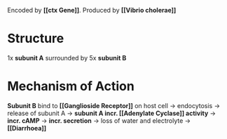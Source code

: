 Encoded by **[[ctx Gene]]**. Produced by **[[Vibrio cholerae]]**

# Structure
1x **subunit A** surrounded by 5x **subunit B**

# Mechanism of Action
**Subunit B** bind to **[[Ganglioside Receptor]]** on host cell -> endocytosis -> release of subunit A -> **subunit A incr. [[Adenylate Cyclase]] activity** -> **incr. cAMP** -> **incr. secretion** -> loss of water and electrolyte -> **[[Diarrhoea]]**